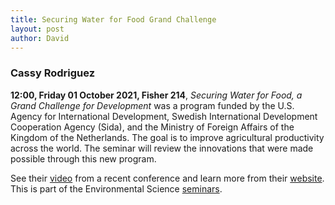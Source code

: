 ```yaml
---
title: Securing Water for Food Grand Challenge
layout: post
author: David
---
```


### Cassy Rodriguez  
**12:00, Friday 01 October 2021, Fisher 214**, *Securing Water for Food, a Grand Challenge for Development* was a program funded by the U.S. Agency for International Development, Swedish International Development Cooperation Agency (Sida), and the Ministry of Foreign Affairs of the Kingdom of the Netherlands.  The goal is to improve agricultural productivity across the world.  The seminar will review the innovations that were made possible through this new program.  

See their [video](https://youtu.be/iw69cnWhItU) from a recent conference and learn more from their [website](https://securingwaterforfood.org/).  This is part of the Environmental Science [seminars](https://hydro-lab.github.io/seminar.html).  
